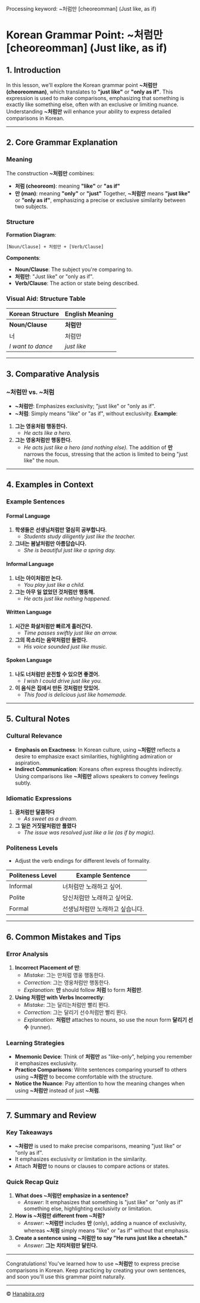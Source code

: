 Processing keyword: ~처럼만 [cheoreomman] (Just like, as if)
# Korean Grammar Point: ~처럼만 [cheoreomman] (Just like, as if)

## 1. Introduction
In this lesson, we'll explore the Korean grammar point **~처럼만 (cheoreomman)**, which translates to **"just like"** or **"only as if"**. This expression is used to make comparisons, emphasizing that something is exactly like something else, often with an exclusive or limiting nuance. Understanding **~처럼만** will enhance your ability to express detailed comparisons in Korean.

---
## 2. Core Grammar Explanation
### Meaning
The construction **~처럼만** combines:
- **처럼 (cheoreom)**: meaning **"like"** or **"as if"**
- **만 (man)**: meaning **"only"** or **"just"**
Together, **~처럼만** means **"just like"** or **"only as if"**, emphasizing a precise or exclusive similarity between two subjects.
### Structure
**Formation Diagram**:
```
[Noun/Clause] + 처럼만 + [Verb/Clause]
```
**Components**:
- **Noun/Clause**: The subject you're comparing to.
- **처럼만**: "Just like" or "only as if".
- **Verb/Clause**: The action or state being described.
### Visual Aid: Structure Table
| Korean Structure                  | English Meaning                        |
|-----------------------------------|----------------------------------------|
| **Noun/Clause**                   | **처럼만**            | **Verb/Clause** |
| 너                                  | 처럼만              | 춤추고 싶어       |
| *I want to dance*                | *just like*         | *you*           |
---
## 3. Comparative Analysis
### ~처럼만 vs. ~처럼
- **~처럼만**: Emphasizes exclusivity; "just like" or "only as if".
- **~처럼**: Simply means "like" or "as if", without exclusivity.
**Example**:
1. **그는 영웅처럼 행동한다.**
   - *He acts like a hero.*
2. **그는 영웅처럼만 행동한다.**
   - *He acts just like a hero (and nothing else).*
The addition of **만** narrows the focus, stressing that the action is limited to being "just like" the noun.
---
## 4. Examples in Context
### Example Sentences
#### Formal Language
1. **학생들은 선생님처럼만 열심히 공부합니다.**
   - *Students study diligently just like the teacher.*
2. **그녀는 봄날처럼만 아름답습니다.**
   - *She is beautiful just like a spring day.*
#### Informal Language
1. **너는 아이처럼만 논다.**
   - *You play just like a child.*
2. **그는 아무 일 없었던 것처럼만 행동해.**
   - *He acts just like nothing happened.*
#### Written Language
1. **시간은 화살처럼만 빠르게 흘러간다.**
   - *Time passes swiftly just like an arrow.*
2. **그의 목소리는 음악처럼만 들렸다.**
   - *His voice sounded just like music.*
#### Spoken Language
1. **나도 너처럼만 운전할 수 있으면 좋겠어.**
   - *I wish I could drive just like you.*
2. **이 음식은 집에서 만든 것처럼만 맛있어.**
   - *This food is delicious just like homemade.*
---
## 5. Cultural Notes
### Cultural Relevance
- **Emphasis on Exactness**: In Korean culture, using **~처럼만** reflects a desire to emphasize exact similarities, highlighting admiration or aspiration.
- **Indirect Communication**: Koreans often express thoughts indirectly. Using comparisons like **~처럼만** allows speakers to convey feelings subtly.
### Idiomatic Expressions
1. **꿈처럼만 달콤하다**
   - *As sweet as a dream.*
2. **그 일은 거짓말처럼만 풀렸다**
   - *The issue was resolved just like a lie (as if by magic).*
### Politeness Levels
- Adjust the verb endings for different levels of formality.

| Politeness Level | Example Sentence                                  |
|------------------|---------------------------------------------------|
| Informal         | 너처럼만 노래하고 싶어.                     |
| Polite           | 당신처럼만 노래하고 싶어요.                  |
| Formal           | 선생님처럼만 노래하고 싶습니다.             |

---
## 6. Common Mistakes and Tips
### Error Analysis
1. **Incorrect Placement of **만****:
   - *Mistake*: 그는 만처럼 영웅 행동한다.
   - *Correction*: 그는 영웅처럼만 행동한다.
   - *Explanation*: **만** should follow **처럼** to form **처럼만**.
2. **Using **처럼만** with Verbs Incorrectly**:
   - *Mistake*: 그는 달리는처럼만 빨리 뛴다.
   - *Correction*: 그는 달리기 선수처럼만 빨리 뛴다.
   - *Explanation*: **처럼만** attaches to nouns, so use the noun form **달리기 선수** (runner).
### Learning Strategies
- **Mnemonic Device**: Think of **처럼만** as "like-only", helping you remember it emphasizes exclusivity.
- **Practice Comparisons**: Write sentences comparing yourself to others using **~처럼만** to become comfortable with the structure.
- **Notice the Nuance**: Pay attention to how the meaning changes when using **~처럼만** instead of just **~처럼**.
---
## 7. Summary and Review
### Key Takeaways
- **~처럼만** is used to make precise comparisons, meaning "just like" or "only as if".
- It emphasizes exclusivity or limitation in the similarity.
- Attach **처럼만** to nouns or clauses to compare actions or states.
### Quick Recap Quiz
1. **What does **~처럼만** emphasize in a sentence?**
   - *Answer*: It emphasizes that something is "just like" or "only as if" something else, highlighting exclusivity or limitation.
2. **How is **~처럼만** different from **~처럼**?**
   - *Answer*: **~처럼만** includes **만** (only), adding a nuance of exclusivity, whereas **~처럼** simply means "like" or "as if" without that emphasis.
3. **Create a sentence using **~처럼만** to say "He runs just like a cheetah."**
   - *Answer*: **그는 치타처럼만 달린다.**
---
Congratulations! You've learned how to use **~처럼만** to express precise comparisons in Korean. Keep practicing by creating your own sentences, and soon you'll use this grammar point naturally.

---
© [Hanabira.org](https://hanabira.org)
